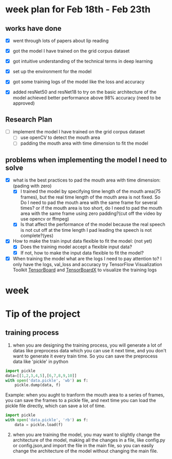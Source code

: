 # week plan for Feb 18th - Feb 23th

## works have done
- [x] went through lots of papers about lip reading 
- [x] got the model I have trained on the grid corpus dataset
- [x] got intuitive understanding of the technical terms in deep learning
- [x] set up the environment for the model
- [x] got some training logs of the model like the loss and accuracy
- [x] added resNet50 and resNet18 to try on the basic architecture of the model  achieved better performance above 98%
accuracy (need to be approved)


## Research Plan 
- [ ] implement the model I have trained on the grid corpus dataset
  - [ ] use openCV to detect the mouth area 
  - [ ] padding the mouth area with time dimension to fit the model

## problems when implementing the model I need to solve
- [x] what is the best practices to pad the mouth area with time dimension: (pading with zero)
  - [x] I trained the model by specifying time length of the mouth area(75 frames), but the real time
    length of the mouth area is not fixed. So Do I need to pad the mouth area with the same frame for several times?
    or if the mouth area is too short, do I need to pad the mouth area with the same frame using zero padding?(cut off 
  the video by use opencv or ffmpeg)
  - [x] Is that affect the performance of the model because the real speech is not cut off at the time length I pad 
  leading the speech is not complete?(yes)
- [x] How to make the train input data flexible to fit the model: (not yet)
  -[x] Does the training model accept a flexible input data?
  -[x] If not, how to make the input data flexible to fit the model?
- [x] When training the model what are the logs I need to pay attention to? I only have the logs, val_loss and accuracy
try TensorFlow Visualization Toolkit [TensorBoard](https://www.tensorflow.org/tensorboard/get_started) and 
[TensorBoardX](https://github.com/lanpa/tensorboardX) to visualize the training logs   

# week














# Tip of the project
## training process
1. when you are designing the training process, you will generate a lot of datas like preprocess data which you can use it 
next time, and you don't want to generate it every train time. So you can save the preprocess data like 'pickle' in python
```python
import pickle
data=[[1,2,3,4,5],[6,7,8,9,10]]
with open('data.pickle', 'wb') as f:
    pickle.dump(data, f)
```
Example:
when you aught to tranform the mouth area to a series of frames, you can save the frames to a pickle file, and next time
you can load the pickle file directly, which can save a lot of time.
```python
import pickle
with open('data.pickle', 'rb') as f:
    data = pickle.load(f)
```

2. when you are training the model, you may want to slightly change the architecture of the model,
making all the changes in a file, like config.py or config.json,and import the file in the main file, 
so you can easily change the architecture of the model without changing the main file.


